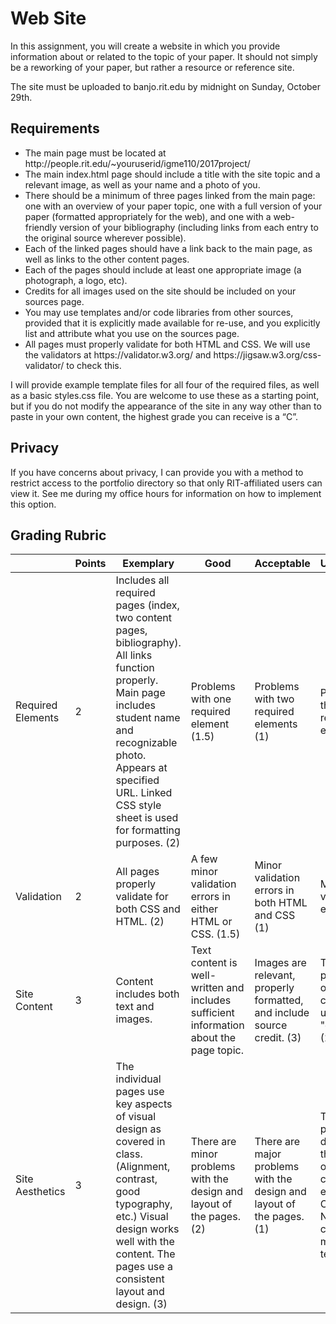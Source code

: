 # Web Site

In this assignment, you will create a website in which you provide information about or related to the topic of your paper. It should not simply be a reworking of your paper, but rather a resource or reference site.  

The site must be uploaded to banjo.rit.edu by midnight on Sunday, October 29th. 

## Requirements
  - The main page must be located at http&#58;//people.rit.edu/~youruserid/igme110/2017project/
  - The main index.html page should include a title with the site topic and a relevant image, as well as your name and a photo of you. 
  - There should be a minimum of three pages linked from the main page: one with an overview of your paper topic, one with a full version of your paper (formatted appropriately for the web), and one with a web-friendly version of your bibliography (including links from each entry to the original source wherever possible). 
  - Each of the linked pages should have a link back to the main page, as well as links to the other content pages.
  - Each of the pages should include at least one appropriate image (a photograph, a logo, etc).
  - Credits for all images used on the site should be included on your sources page.
  - You may use templates and/or code libraries from other sources, provided that it is explicitly made available for re-use, and you explicitly list and attribute what you use on the sources page. 
  - All pages must properly validate for both HTML and CSS. We will use the validators at https&#58;//validator.w3.org/ and https&#58;//jigsaw.w3.org/css-validator/ to check this. 

I will provide example template files for all four of the required files, as well as a basic styles.css file. You are welcome to use these as a starting point, but if you do not modify the appearance of the site in any way other than to paste in your own content, the highest grade you can receive is a “C”. 

## Privacy
If you have concerns about privacy, I can provide you with a method to restrict access to the portfolio directory so that only RIT-affiliated users can view it. See me during my office hours for information on how to implement this option. 


## Grading Rubric

| | Points | Exemplary | Good | Acceptable | Unacceptable |
|-| ------ | --------- | ---- | ---------- | ------------ |
Required Elements | 2 | Includes all required pages (index, two content pages, bibliography). All links function properly. Main page includes student name and recognizable photo. Appears at specified URL. Linked CSS style sheet is used for formatting purposes. (2) | Problems with one required element (1.5) | Problems with two required elements (1) | Problems with three or more required elements. (0) |
| Validation | 2 | All pages properly validate for both CSS and HTML. (2) | A few minor validation errors in either HTML or CSS. (1.5) | Minor validation errors in both HTML and CSS (1) | Major validation errors. (0) |
| Site Content | 3 | Content includes both text and images. | Text content is well-written and includes sufficient information about the page topic. | Images are relevant, properly formatted, and include source credit. (3) | There are problems with one of the criteria listed under "exemplary". (2) | There are problems with two of the criteria listed under "exemplary". (1) | There are problems with three or more criteria listed under "exemplary". |
| Site Aesthetics | 3 | The individual pages use key aspects of visual design as covered in class. (Alignment, contrast, good typography, etc.) Visual design works well with the content. The pages use a consistent layout and design. (3) | There are minor problems with the design and layout of the pages. (2) | There are major problems with the design and layout of the pages. (1) | The pages are poorly designed, and there is little or no use of consistent elements. <br>OR<br>No design changes were made from template.(0) |